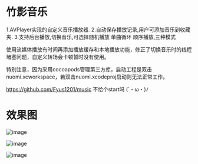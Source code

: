 # 竹影音乐

1.AVPlayer实现的自定义音乐播放器.
2.自动保存播放记录,用户可添加音乐到收藏夹.
3.支持后台播放,切换音乐,可选择随机播放 单曲循环 顺序播放,三种模式

使用流媒体播放有时间再添加播放缓存和本地播放功能，修正了切换音乐时的线程堵塞问题，自定义转场会卡顿暂时没有使用。

特别注意，因为采用cocoapods管理第三方库，启动工程是双击nuomi.xcworkspace，若双击nuomi.xcodeproj启动则无法正常工作。

https://github.com/Fyus1201/music 不给个start吗 (´・ω・)ﾉ

# 效果图

![image](https://github.com/Fyus1201/music/blob/master/image/1.gif) 

![image](https://github.com/Fyus1201/music/blob/master/image/2.gif) 

![image](https://github.com/Fyus1201/music/blob/master/image/3.gif) 